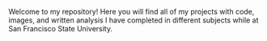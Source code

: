 Welcome to my repository! Here you will find all of my projects with code, images, and written analysis I have completed in different subjects while at San Francisco State University.
